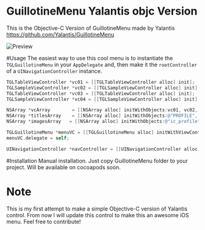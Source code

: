 # GuillotineMenu Yalantis objc Version
This is the Objective-C Version of GuillotineMenu made by Yalantis https://github.com/Yalantis/GuillotineMenu

![Preview](https://d13yacurqjgara.cloudfront.net/users/495792/screenshots/2018249/draft_06.gif)

#Usage
The easiest way to use this cool menu is to instantiate the `TGLGuillotineMenu` in your `AppDelegate` and, then make it the `rootController` of a `UINavigationController` instance.

```objective-c
TGLTableViewController *vc01 = [[TGLTableViewController alloc] init];
TGLSampleViewController *vc02 = [[TGLSampleViewController alloc] init];
TGLTableViewController *vc03 = [[TGLTableViewController alloc] init];
TGLSampleViewController *vc04 = [[TGLSampleViewController alloc] init];

NSArray *vcArray        = [[NSArray alloc] initWithObjects:vc01, vc02, vc03, vc04, nil];
NSArray *titlesArray    = [[NSArray alloc] initWithObjects:@"PROFILE", @"FEED", @"ACTIVITY", @"SETTINGS", nil];
NSArray *imagesArray   = [[NSArray alloc] initWithObjects:@"ic_profile", @"ic_feed", @"ic_activity", @"ic_settings", nil];

TGLGuillotineMenu *menuVC = [[TGLGuillotineMenu alloc] initWithViewControllers:vcArray MenuTitles:titlesArray andImagesTitles:imagesArray];
menuVC.delegate = self;

UINavigationController *navController = [[UINavigationController alloc] initWithRootViewController:menuVC];
```

#Installation
Manual installation. Just copy GuillotineMenu folder to your project. Will be available on cocoapods soon.

# Note
This is my first attempt to make a simple Objective-C version of Yalantis control. From now I will update this control to make this an awesome iOS menu.
Feel free to contribute!

